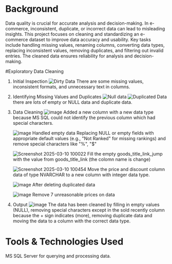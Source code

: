 # Background
Data quality is crucial for accurate analysis and decision-making. In e-commerce, inconsistent, duplicate, or incorrect data can lead to misleading insights. This project focuses on cleaning and standardizing an e-commerce dataset to improve data accuracy and usability. Key tasks include handling missing values, renaming columns, converting data types, replacing inconsistent values, removing duplicates, and filtering out invalid entries. The cleaned data ensures reliability for analysis and decision-making.

#Exploratory Data Cleaning
1. Initial Inspection
  ![Dirty Data](https://github.com/user-attachments/assets/6ab12459-8757-474a-9618-e4e366a766ea)
  There are some missing values, inconsistent formats, and unnecessary text in columns.

3. Identifying Missing Values and Duplicates
   ![Null data](https://github.com/user-attachments/assets/e0883f8e-db21-46d9-9f5e-46530ee55af6)
   ![Duplicated Data](https://github.com/user-attachments/assets/cd012374-6ed0-4771-83bb-8114f53556fe)
   there are lots of empty or NULL data and duplicate data.

5. Data Cleaning
   ![image](https://github.com/user-attachments/assets/bc28e0fc-92b4-44b5-9194-8e24f8d32766)
   Added a new column with a new data type because MS SQL could not identify the previous column which had special characters.
   

   ![image](https://github.com/user-attachments/assets/27a185bc-aabf-439a-b940-ca4f161e4791)
   Handled empty data Replacing NULL or empty fields with appropriate default values (e.g., "Not Ranked" for missing rankings) and remove special characters like "%", "$"

   ![Screenshot 2025-03-10 100022](https://github.com/user-attachments/assets/bb76f34d-7c54-4d50-8d51-b65ef748c263)
   Fill the empty goods_title_link_jump with the value from goods_title_link (the colomn name is change)

   ![Screenshot 2025-03-10 100454](https://github.com/user-attachments/assets/9e5efecf-22a2-4a03-a299-ff0dbe2d861c)
   Move the price and discount column data of type NVARCHAR to a new column with integer data type.

   ![image](https://github.com/user-attachments/assets/5914a487-dfef-4800-b597-3052c708698e)
   After deleting duplicated data

   ![image](https://github.com/user-attachments/assets/75521807-76ec-4d0f-9543-0234326e845a)
   Remove 7 unreasonable prices on data

7. Output
   ![image](https://github.com/user-attachments/assets/47bd2061-ba82-4e89-b2c0-7634d2b17f98)
   The data has been cleaned by filling in empty values ​​(NULL), removing special characters except in the sold recently column because the + sign indicates (more), removing duplicate data and moving the data to a column with the correct data type.

# Tools & Technologies Used
MS SQL Server for querying and processing data.
